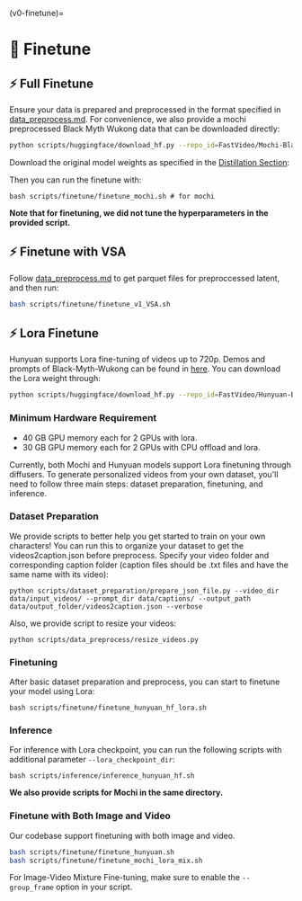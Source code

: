 (v0-finetune)=
# 🧠 Finetune
## ⚡ Full Finetune
Ensure your data is prepared and preprocessed in the format specified in [data_preprocess.md](#v0-data-preprocess). For convenience, we also provide a mochi preprocessed Black Myth Wukong data that can be downloaded directly:

```bash
python scripts/huggingface/download_hf.py --repo_id=FastVideo/Mochi-Black-Myth --local_dir=data/Mochi-Black-Myth --repo_type=dataset
```

Download the original model weights as specified in the [Distillation Section](../distillation/dmd.md):

Then you can run the finetune with:

```
bash scripts/finetune/finetune_mochi.sh # for mochi
```

**Note that for finetuning, we did not tune the hyperparameters in the provided script.**
## ⚡ Finetune with VSA
Follow [data_preprocess.md](#v0-data-preprocess) to get parquet files for preproccessed latent, and then run:

```bash
bash scripts/finetune/finetune_v1_VSA.sh
```

## ⚡ Lora Finetune

Hunyuan supports Lora fine-tuning of videos up to 720p. Demos and prompts of Black-Myth-Wukong can be found in [here](https://huggingface.co/FastVideo/Hunyuan-Black-Myth-Wukong-lora-weight). You can download the Lora weight through:

```bash
python scripts/huggingface/download_hf.py --repo_id=FastVideo/Hunyuan-Black-Myth-Wukong-lora-weight --local_dir=data/Hunyuan-Black-Myth-Wukong-lora-weight --repo_type=model
```

### Minimum Hardware Requirement
- 40 GB GPU memory each for 2 GPUs with lora.
- 30 GB GPU memory each for 2 GPUs with CPU offload and lora.

Currently, both Mochi and Hunyuan models support Lora finetuning through diffusers. To generate personalized videos from your own dataset, you'll need to follow three main steps: dataset preparation, finetuning, and inference.

### Dataset Preparation
We provide scripts to better help you get started to train on your own characters!
You can run this to organize your dataset to get the videos2caption.json before preprocess. Specify your video folder and corresponding caption folder (caption files should be .txt files and have the same name with its video):

```
python scripts/dataset_preparation/prepare_json_file.py --video_dir data/input_videos/ --prompt_dir data/captions/ --output_path data/output_folder/videos2caption.json --verbose
```

Also, we provide script to resize your videos:

```
python scripts/data_preprocess/resize_videos.py
```

### Finetuning
After basic dataset preparation and preprocess, you can start to finetune your model using Lora:

```
bash scripts/finetune/finetune_hunyuan_hf_lora.sh
```

### Inference
For inference with Lora checkpoint, you can run the following scripts with additional parameter `--lora_checkpoint_dir`:

```
bash scripts/inference/inference_hunyuan_hf.sh
```

**We also provide scripts for Mochi in the same directory.**

### Finetune with Both Image and Video
Our codebase support finetuning with both image and video.

```bash
bash scripts/finetune/finetune_hunyuan.sh
bash scripts/finetune/finetune_mochi_lora_mix.sh
```

For Image-Video Mixture Fine-tuning, make sure to enable the `--group_frame` option in your script.
